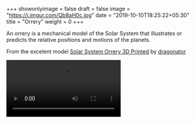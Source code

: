 +++
showonlyimage = false
draft = false
image = "https://i.imgur.com/Qb8aH0c.jpg"
date = "2019-10-10T18:25:22+05:30"
title = "Orrery"
weight = 0
+++

An orrery is a mechanical model of the Solar System that illustrates or predicts the relative positions and motions of the planets.
<!--more-->

From the excelent model <a href="https://www.instructables.com/id/Solar-System-Orrery-3D-Printed">Solar System Orrery 3D Printed</a> by <a href="https://www.instructables.com/member/dragonator">dragonator</a>

<video controls src="https://i.imgur.com/an4oiJI.mp4"></video>

